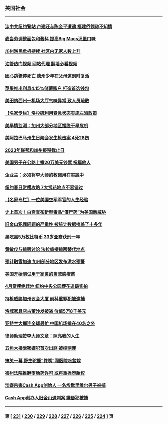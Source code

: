 ### 美国社会
---
#### [涉中共纽约警站 卢建旺与陈金平遭逮 福建侨领称不知情](../../pages/ncid1078160/n13975436.md?04190045) 
#### [麦当劳调整面包和酱料 提高Big Macs汉堡口味](../../pages/ncid1078160/n13975371.md?04190045) 
#### [加州游民危机持续 社区内无家人数上升](../../pages/ncid1078160/n13975429.md?04190045) 
#### [油管热门视频 网站代理 翻墙必看视频](http://138.2.39.72:81/youtube.html?epic-marker?04190045)
#### [因心跳骤停死亡 德州少年在父母道别时复活](../../pages/ncid1078160/n13975343.md?04190045) 
#### [苹果推出利息4.15%储蓄账户 打造首选钱包](../../pages/ncid1078160/n13975253.md?04190045) 
#### [美田纳西州一机场大厅气味异常 致人员疏散](../../pages/ncid1078160/n13974548.md?04190045) 
#### [【名家专栏】洛杉矶利用紧急状态实施左派政策](../../pages/ncid1078160/n13975004.md?04190045) 
#### [美旱情监测：加州大部分地区摆脱干旱危机](../../pages/ncid1078160/n13974578.md?04190045) 
#### [美阿拉巴马州生日聚会发生枪击案 4死28伤](../../pages/ncid1078160/n13974425.md?04190045) 
#### [2023年联邦和加州报税截止日](../../pages/ncid1078160/n13974491.md?04190045) 
#### [美国男子在公路上撒20万美元钞票 祝福他人](../../pages/ncid1078160/n13973904.md?04190045) 
#### [企业主：必须将李大师的教诲用在实践中](../../pages/ncid1078160/n13973046.md?04190045) 
#### [纽约春日赏樱攻略 7大赏花地点不容错过](../../pages/ncid1078160/n13973744.md?04190045) 
#### [【名家专栏】一位美国空军军官的人生经验](../../pages/ncid1078160/n13973594.md?04190045) 
#### [史上首次！白宫宣布新型毒品“僵尸药”为美国新威胁](../../pages/ncid1078160/n13973483.md?04190045) 
#### [旧金山犯罪问题的严重性 被统计数据掩盖了十多年](../../pages/ncid1078160/n13973460.md?04190045) 
#### [黑吃黑5万枚比特币 33岁亚裔获刑一年](../../pages/ncid1078160/n13973404.md?04190045) 
#### [黄敏仪与摊贩讨论 法拉盛摆摊两替代地点](../../pages/ncid1078160/n13973344.md?04190045) 
#### [预计融雪加速 加州部分地区发布洪水预警](../../pages/ncid1078160/n13973360.md?04190045) 
#### [美国开始测试用于家禽的禽流感疫苗](../../pages/ncid1078160/n13973284.md?04190045) 
#### [4月赏樱绝佳地 纽约中央公园樱花追踪实拍](../../pages/ncid1078160/n13973123.md?04190045) 
#### [持枪威胁加州议会大厦 前科重罪犯被逮捕](../../pages/ncid1078160/n13973186.md?04190045) 
#### [洛城家具店古董沙发被盗 价值5万8千美元](../../pages/ncid1078160/n13973115.md?04190045) 
#### [亚特兰大蝉连全球最忙  中国机场排在40名之外](../../pages/ncid1078160/n13973137.md?04190045) 
#### [律师助理赞李大师文章：照亮我的人生](../../pages/ncid1078160/n13969915.md?04190045) 
#### [五角大楼泄密嫌犯首次出庭 被控两罪](../../pages/ncid1078160/n13973025.md?04190045) 
#### [搞笑一幕 野生驼鹿“馋嘴”闯医院吃盆栽](../../pages/ncid1078160/n13972738.md?04190045) 
#### [德州法院推翻堕胎药许可 或将重挫堕胎权](../../pages/ncid1078160/n13972646.md?04190045) 
#### [涉嫌杀害Cash App创始人 一名埃默里维尔男子被捕](../../pages/ncid1078160/n13972607.md?04190045) 
#### [Cash App创办人旧金山遇刺案 嫌疑犯被捕](../../pages/ncid1078160/n13972544.md?04190045) 

---
#### 第 [ [231](./231.md?04190045) / [230](./230.md?04190045) / [229](./229.md?04190045) / [228](./228.md?04190045) / [227](./227.md?04190045) / [226](./226.md?04190045) / [225](./225.md?04190045) / [224](./224.md?04190045) ] 页
